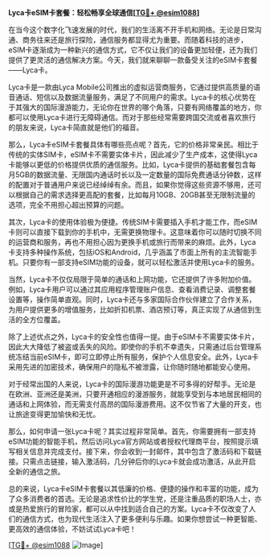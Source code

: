 **Lyca卡eSIM卡套餐：轻松畅享全球通信[[TG💪+ @esim1088](https://t.me/s/esim1088)]**

在当今这个数字化飞速发展的时代，我们的生活离不开手机和网络。无论是日常沟通、商务往来还是旅行探险，通信服务都显得尤为重要。而随着科技的进步，eSIM卡逐渐成为一种新兴的通信方式，它不仅让我们的设备更加轻便，还为我们提供了更灵活的通信解决方案。今天，我们就来聊聊一款备受关注的eSIM卡套餐——Lyca卡。

Lyca卡是一款由Lyca Mobile公司推出的虚拟运营商服务，它通过提供高质量的语音通话、短信以及数据流量服务，满足了不同用户的需求。Lyca卡的核心优势在于其强大的国际漫游能力，无论你在世界的哪个角落，只要有网络覆盖的地方，你都可以使用Lyca卡进行无障碍通信。而对于那些经常需要跨国交流或者喜欢旅行的朋友来说，Lyca卡简直就是他们的福音。

那么，Lyca卡eSIM卡套餐具体有哪些亮点呢？首先，它的价格非常亲民。相比于传统的实体SIM卡，eSIM卡不需要实体卡片，因此减少了生产成本，这使得Lyca卡能够以更低的价格提供优质的通信服务。比如，Lyca卡提供的基础套餐包含每月5GB的数据流量、无限国内通话时长以及一定数量的国际免费通话分钟数，这样的配置对于普通用户来说已经绰绰有余。而且，如果你觉得这些资源不够用，还可以根据自己的需求选择更高配的套餐，比如每月10GB、20GB甚至无限制流量的选项，完全不用担心超出预算的问题。

其次，Lyca卡的使用体验极为便捷。传统SIM卡需要插入手机才能工作，而eSIM卡则可以直接下载到你的手机中，无需更换物理卡。这意味着你可以随时切换不同的运营商和服务，再也不用担心因为更换手机或旅行而带来的麻烦。此外，Lyca卡支持多种操作系统，包括iOS和Android，几乎涵盖了市面上所有的主流智能手机。只要你有一部支持eSIM功能的设备，就可以轻松激活并使用Lyca卡的服务。

当然，Lyca卡不仅仅局限于简单的通话和上网功能，它还提供了许多附加价值。例如，Lyca卡用户可以通过其应用程序管理账户信息、查看消费记录、调整套餐设置等，操作简单直观。同时，Lyca卡还与多家国际合作伙伴建立了合作关系，为用户提供更多的增值服务，比如折扣机票、酒店预订等，真正实现了从通信到生活的全方位覆盖。

除了上述优点之外，Lyca卡的安全性也值得一提。由于eSIM卡不需要实体卡片，因此大大降低了被盗或丢失的风险。即使你的手机不幸遗失，只需通过后台管理系统冻结当前eSIM卡，即可立即停止所有服务，保护个人信息安全。此外，Lyca卡采用先进的加密技术，确保用户的隐私不被泄露，让你随时随地都能安心使用。

对于经常出国的人来说，Lyca卡的国际漫游功能更是不可多得的好帮手。无论是在欧洲、亚洲还是美洲，只要开通相应的漫游服务，就能享受到与本地居民相同的通话和上网体验，而无需支付高昂的国际漫游费用。这不仅节省了大量的开支，也让旅途变得更加愉快和无忧。

那么，如何申请一张Lyca卡呢？其实过程非常简单。首先，你需要拥有一部支持eSIM功能的智能手机，然后访问Lyca官方网站或者授权代理商平台，按照提示填写相关信息并完成支付。接下来，你会收到一封邮件，其中包含了激活码和下载链接。只需点击链接，输入激活码，几分钟后你的Lyca卡就会成功激活，从此开启全新的通信之旅。

总的来说，Lyca卡eSIM卡套餐以其低廉的价格、便捷的操作和丰富的功能，成为了众多消费者的首选。无论是追求性价比的学生党，还是注重品质的职场人士，亦或是热爱旅行的冒险家，都可以从中找到适合自己的方案。Lyca卡不仅改变了人们的通信方式，也为现代生活注入了更多便利与乐趣。如果你想尝试一种更智能、更高效的通信体验，不妨试试Lyca卡吧！

[[TG💪+ @esim1088](https://t.me/s/esim1088) ![Image](https://i.postimg.cc/4NQfJmqS/Snipaste-2025-05-13-00-14-12.png)]